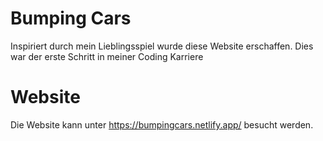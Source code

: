 # Bumping Cars

Inspiriert durch mein Lieblingsspiel wurde diese Website erschaffen. Dies war der erste Schritt in meiner Coding Karriere

# Website

Die Website kann unter https://bumpingcars.netlify.app/ besucht werden.
